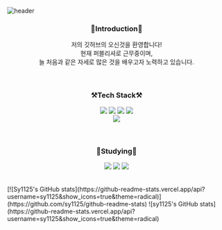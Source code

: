 <!-- header -->
![header](https://capsule-render.vercel.app/api?type=waving&color=auto&height=300&section=header&text=Welcome!&desc=Seonyong`s%20GitHub%20Repositiory&descAlignY=70&fontSize=90)
<!-- body -->
<div align="center">

### 🙌Introduction🙌    
저의 깃허브의 오신것을 환영합니다!    
현재 퍼블리셔로 근무중이며,    
늘 처음과 같은 자세로 많은 것을 배우고자 노력하고 있습니다.    
<br>
<br>
### ⚒️Tech Stack⚒️    
<img src="https://img.shields.io/badge/HTML-E34F26?style=flat-square&logo=HTML5&logoColor=white"/>
<img src="https://img.shields.io/badge/CSS-1572B6?style=flat-square&logo=CSS3&logoColor=white"/>
<img src="https://img.shields.io/badge/Sass-CC6699?style=flat-square&logo=Sass&logoColor=white"/>
<img src="https://img.shields.io/badge/Javascript-F7DF1E?style=flat-square&logo=Javascript&logoColor=black"/>
<br>
<img src="https://img.shields.io/badge/JQuery-0769AD?style=flat-square&logo=jQuery&logoColor=white"/>
<br>
<br>
<br>

### 📝Studying📝    
<img src="https://img.shields.io/badge/Vue-4FC08D?style=flat-square&logo=Vue.js&logoColor=white"/>
<img src="https://img.shields.io/badge/React-61DAFB?style=flat-square&logo=React&logoColor=white"/>
<img src="https://img.shields.io/badge/TypeScript-3178C6?style=flat-square&logo=TypeScript&logoColor=white"/>
<br>
<br>
<br>
</div>
[![Sy1125's GitHub stats](https://github-readme-stats.vercel.app/api?username=sy1125&show_icons=true&theme=radical)](https://github.com/sy1125/github-readme-stats)
![sy1125's GitHub stats](https://github-readme-stats.vercel.app/api?username=sy1125&show_icons=true&theme=radical)